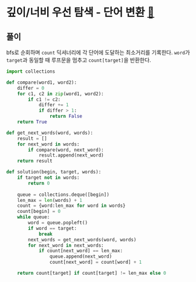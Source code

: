 # 깊이/너비 우선 탐색 - 단어 변환 [🔗](https://programmers.co.kr/learn/courses/30/lessons/43163)

## 풀이

bfs로 순회하며 `count` 딕셔너리에 각 단어에 도달하는 최소거리를 기록한다. `word`가 `target`과 동일할 때 루프문을 멈추고 `count[target]`을 반환한다.

```python
import collections

def compare(word1, word2):
    differ = 0
    for c1, c2 in zip(word1, word2):
        if c1 != c2:
            differ += 1
            if differ > 1:
                return False
    return True

def get_next_words(word, words):
    result = []
    for next_word in words:
        if compare(word, next_word):
            result.append(next_word)
    return result

def solution(begin, target, words):
    if target not in words:
        return 0
    
    queue = collections.deque([begin])
    len_max = len(words) + 1
    count = {word:len_max for word in words}
    count[begin] = 0
    while queue:
        word = queue.popleft()
        if word == target:
            break
        next_words = get_next_words(word, words)
        for next_word in next_words:
            if count[next_word] == len_max:
                queue.append(next_word)
                count[next_word] = count[word] + 1

    return count[target] if count[target] != len_max else 0
```

